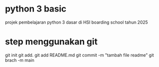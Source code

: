 # python 3 basic

projek pembelajaran python 3 dasar di HSI boarding school tahun 2025
# step menggunakan git
git init
git add.
git add README.md
 git commit -m "tambah file readme"
 git brach -m main
 